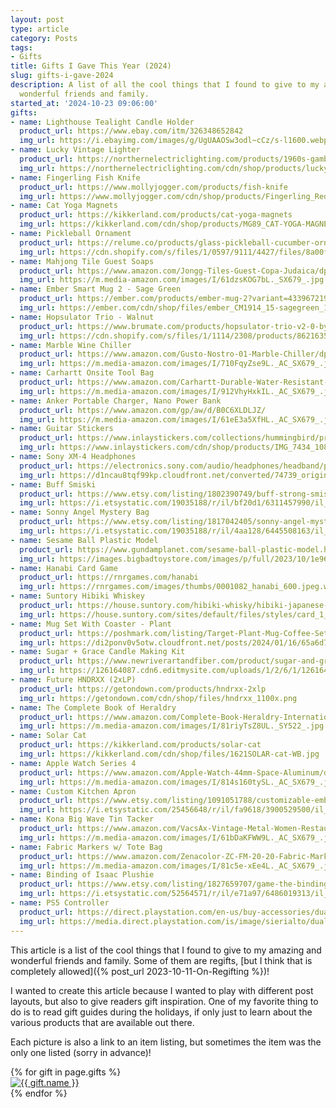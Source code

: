 ```yaml
---
layout: post
type: article
category: Posts
tags:
- Gifts
title: Gifts I Gave This Year (2024)
slug: gifts-i-gave-2024
description: A list of all the cool things that I found to give to my amazing and
  wonderful friends and family.
started_at: '2024-10-23 09:06:00'
gifts:
- name: Lighthouse Tealight Candle Holder
  product_url: https://www.ebay.com/itm/326348652842
  img_url: https://i.ebayimg.com/images/g/UgUAAOSw3odl~cCz/s-l1600.webp
- name: Lucky Vintage Lighter
  product_url: https://northernelectriclighting.com/products/1960s-gambling-dice-lighter
  img_url: https://northernelectriclighting.com/cdn/shop/products/lucky_lighter6.jpg
- name: Fingerling Fish Knife
  product_url: https://www.mollyjogger.com/products/fish-knife
  img_url: https://www.mollyjogger.com/cdn/shop/products/Fingerling_Red_2022_Mollyjogger_AM4060_web_1x1_1_copy_79ade38e-7c51-45da-9f8d-2a405b935249_1024x1024.jpg
- name: Cat Yoga Magnets
  product_url: https://kikkerland.com/products/cat-yoga-magnets
  img_url: https://kikkerland.com/cdn/shop/products/MG89_CAT-YOGA-MAGNETS_WB-2.jpg
- name: Pickleball Ornament
  product_url: https://relume.co/products/glass-pickleball-cucumber-ornament
  img_url: https://cdn.shopify.com/s/files/1/0597/9111/4427/files/8a00fea92dae436b508f9c42aeb62f4b7420174e20cf410d84683a644dd63a6d.jpg
- name: Mahjong Tile Guest Soaps
  product_url: https://www.amazon.com/Jongg-Tiles-Guest-Copa-Judaica/dp/B0037H43SI
  img_url: https://m.media-amazon.com/images/I/61dzsKOG7bL._SX679_.jpg
- name: Ember Smart Mug 2 - Sage Green
  product_url: https://ember.com/products/ember-mug-2?variant=43396721901753
  img_url: https://ember.com/cdn/shop/files/ember_CM1914_15-sagegreen_1200x.jpg
- name: Hopsulator Trio - Walnut
  product_url: https://www.brumate.com/products/hopsulator-trio-v2-0-by-brumate-walnut?variant=13505655799879
  img_url: https://cdn.shopify.com/s/files/1/1114/2308/products/86216350_768x_crop_center@2x.progressive.png
- name: Marble Wine Chiller
  product_url: https://www.amazon.com/Gusto-Nostro-01-Marble-Chiller/dp/B0B21D16DX
  img_url: https://m.media-amazon.com/images/I/710FqyZse9L._AC_SX679_.jpg
- name: Carhartt Onsite Tool Bag
  product_url: https://www.amazon.com/Carhartt-Durable-Water-Resistant-Storage-Midweight/dp/B0CZ1VLFD4
  img_url: https://m.media-amazon.com/images/I/912VhyHxkIL._AC_SX679_.jpg
- name: Anker Portable Charger, Nano Power Bank
  product_url: https://www.amazon.com/gp/aw/d/B0C6XLDLJZ/
  img_url: https://m.media-amazon.com/images/I/61eE3a5XfHL._AC_SX679_.jpg
- name: Guitar Stickers
  product_url: https://www.inlaystickers.com/collections/hummingbird/products/birds-blooms
  img_url: https://www.inlaystickers.com/cdn/shop/products/IMG_7434_1080x.jpg
- name: Sony XM-4 Headphones
  product_url: https://electronics.sony.com/audio/headphones/headband/p/wh1000xm4-b
  img_url: https://d1ncau8tqf99kp.cloudfront.net/converted/74739_original_local_1200x1050_v3_converted.webp
- name: Buff Smiski
  product_url: https://www.etsy.com/listing/1802390749/buff-strong-smiski-glow-in-the-dark
  img_url: https://i.etsystatic.com/19035188/r/il/bf20d1/6311457990/il_1588xN.6311457990_6rni.jpg
- name: Sonny Angel Mystery Bag
  product_url: https://www.etsy.com/listing/1817042405/sonny-angel-mystery-bag-sonny-angel
  img_url: https://i.etsystatic.com/19035188/r/il/4aa128/6445508163/il_1588xN.6445508163_p3mv.jpg
- name: Sesame Ball Plastic Model
  product_url: https://www.gundamplanet.com/sesame-ball-plastic-model.html
  img_url: https://images.bigbadtoystore.com/images/p/full/2023/10/1e96b58c-9447-49c0-8781-af11a67be7b1.jpg
- name: Hanabi Card Game
  product_url: https://rnrgames.com/hanabi
  img_url: https://rnrgames.com/images/thumbs/0001082_hanabi_600.jpeg.webp
- name: Suntory Hibiki Whiskey
  product_url: https://house.suntory.com/hibiki-whisky/hibiki-japanese-harmony
  img_url: https://house.suntory.com/sites/default/files/styles/card_1_1/public/2024-11/hibiki-harmony-house-of-suntory.png.webp?itok=tNUiZuqD
- name: Mug Set With Coaster - Plant
  product_url: https://poshmark.com/listing/Target-Plant-Mug-Coffee-Set-Includes-Mug-and-Coaster-65a6d767c1c346b1c7c819f7
  img_url: https://di2ponv0v5otw.cloudfront.net/posts/2024/01/16/65a6d767c1c346b1c7c819f7/m_65a6d77804166df1e9b7f406.jpg
- name: Sugar + Grace Candle Making Kit
  product_url: https://www.newriverartandfiber.com/product/sugar-and-grace-co-candle-kit/1910
  img_url: https://126164087.cdn6.editmysite.com/uploads/1/2/6/1/126164087/s663366174982460865_p1910_i1_w1374.png?width=2400&optimize=medium
- name: Future HNDRXX (2xLP)
  product_url: https://getondown.com/products/hndrxx-2xlp
  img_url: https://getondown.com/cdn/shop/files/hndrxx_1100x.png
- name: The Complete Book of Heraldry
  product_url: https://www.amazon.com/Complete-Book-Heraldry-International-Contemporary/dp/1846819601
  img_url: https://m.media-amazon.com/images/I/81riyTsZ8UL._SY522_.jpg
- name: Solar Cat
  product_url: https://kikkerland.com/products/solar-cat
  img_url: https://kikkerland.com/cdn/shop/files/1621SOLAR-cat-WB.jpg
- name: Apple Watch Series 4
  product_url: https://www.amazon.com/Apple-Watch-44mm-Space-Aluminum/dp/B07PS9D7GW
  img_url: https://m.media-amazon.com/images/I/814s160tySL._AC_SX679_.jpg
- name: Custom Kitchen Apron
  product_url: https://www.etsy.com/listing/1091051788/customizable-embroidered-apron
  img_url: https://i.etsystatic.com/25456648/r/il/fa9618/3900529500/il_1588xN.3900529500_20uw.jpg
- name: Kona Big Wave Tin Tacker
  product_url: https://www.amazon.com/VacsAx-Vintage-Metal-Women-Restaurants/dp/B0C6QN8KP9
  img_url: https://m.media-amazon.com/images/I/61bDaKFWW9L._AC_SX679_.jpg
- name: Fabric Markers w/ Tote Bag
  product_url: https://www.amazon.com/Zenacolor-ZC-FM-20-20-Fabric-Markers/dp/B0721PY3M9
  img_url: https://m.media-amazon.com/images/I/81c5e-xEe4L._AC_SX679_.jpg
- name: Binding of Isaac Plushie
  product_url: https://www.etsy.com/listing/1827659707/game-the-binding-of-isaac-plush
  img_url: https://i.etsystatic.com/52564571/r/il/e71a97/6486019313/il_1588xN.6486019313_6sxu.jpg
- name: PS5 Controller
  product_url: https://direct.playstation.com/en-us/buy-accessories/dualsense-edge-wireless-controller
  img_url: https://media.direct.playstation.com/is/image/sierialto/dualsense-edge-ps5-controller-front?$Background_Large$
---
```


This article is a list of the cool things that I found to give to my amazing and wonderful friends and family. Some of them are regifts, [but I think that is completely allowed]({% post_url 2023-10-11-On-Regifting %})!

I wanted to create this article because I wanted to play with different post layouts, but also to give readers gift inspiration. One of my favorite thing to do is to read gift guides during the holidays, if only just to learn about the various products that are available out there.

Each picture is also a link to an item listing, but sometimes the item was the only one listed (sorry in advance)!

<div class="grid row mb-2 row-cols-2 row-cols-md-3 g-2">
    {% for gift in page.gifts %}
        <div class="grid-item col">
            <a href="{{ gift.product_url }}" target="_blank">
                <img 
                    alt="{{ gift.name }}"
                    class="img-fluid rounded" 
                    loading="lazy" 
                    src="{{ gift.img_url }}">
            </a>
        </div>
    {% endfor %}
</div>

<script src="https://cdn.jsdelivr.net/npm/masonry-layout@4.2.2/dist/masonry.pkgd.min.js"></script>
<script src="https://unpkg.com/imagesloaded@5/imagesloaded.pkgd.min.js"></script>
<script>
    const grid = document.querySelector(".grid");

    const msnry = new Masonry(grid);

    // re-calculate layout as images load
    imagesLoaded(grid).on("progress", () => msnry.layout());

    // in case of callback being fired too early
    // https://github.com/desandro/imagesloaded/issues/156
    imagesLoaded(grid).on("always", () => setTimeout(() => msnry.layout(), 200));
</script>